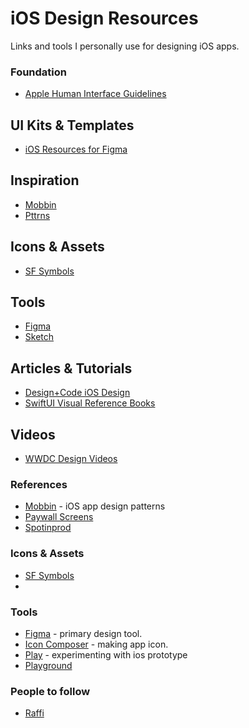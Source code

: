 # iOS Design Resources

Links and tools I personally use for designing iOS apps.


### Foundation
- [Apple Human Interface Guidelines](https://developer.apple.com/design/human-interface-guidelines/)

## UI Kits & Templates
- [iOS Resources for Figma](https://www.figma.com/@apple)

## Inspiration
- [Mobbin](https://mobbin.com/)
- [Pttrns](https://pttrns.com/)

## Icons & Assets
- [SF Symbols](https://developer.apple.com/sf-symbols/)

## Tools
- [Figma](https://www.figma.com/)
- [Sketch](https://www.sketch.com/)

## Articles & Tutorials
- [Design+Code iOS Design](https://designcode.io/ios-design)
- [SwiftUI Visual Reference Books]()

## Videos
- [WWDC Design Videos](https://developer.apple.com/videos/design/)

### References
- [Mobbin](https://mobbin.com/) - iOS app design patterns
- [Paywall Screens](https://www.paywallscreens.com/) 
- [Spotinprod](https://www.spottedinprod.com/)

### Icons & Assets
- [SF Symbols](https://developer.apple.com/sf-symbols/)
- 

### Tools
- [Figma](https://www.figma.com/) - primary design tool. 
- [Icon Composer](https://developer.apple.com/icon-composer/) - making app icon. 
- [Play](https://www.createwithplay.com/) - experimenting with ios prototype
- [Playground](https://www.apple.com/id/swift/playgrounds/) 

### People to follow
- [Raffi](https://x.com/raffichill)
